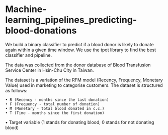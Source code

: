 # Machine-learning_pipelines_predicting-blood-donations

We build a binary classifier to predict if a blood donor is likely to donate again within a given time window. We use the tpot library to find the best classifier and pipeline.

The data was collected from the donor database of Blood Transfusion Service Center in Hsin-Chu City in Taiwan. 

The dataset is a variation of the RFM model (Recency, Frequency, Monetary Value) used in marketing to categorise customers. The dataset is structured as follows: 

	• R (Recency - months since the last donation)
	• F (Frequency - total number of donation)
	• M (Monetary - total blood donated in c.c.)
	• T (Time - months since the first donation)
  • Target variable (1 stands for donating blood; 0 stands for not donating blood)




